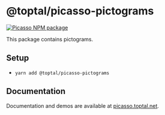 # @toptal/picasso-pictograms

[![Picasso NPM package](https://img.shields.io/npm/v/@toptal/picasso-pictograms?color=green&logo=toptal)](https://www.npmjs.com/package/@toptal/picasso-pictograms)

This package contains pictograms.

## Setup

- `yarn add @toptal/picasso-pictograms`

## Documentation

Documentation and demos are available at [picasso.toptal.net](https://picasso.toptal.net/).
